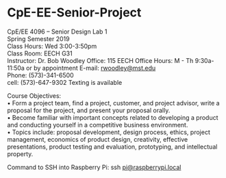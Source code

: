 # CpE-EE-Senior-Project

CpE/EE 4096 – Senior Design Lab 1  
Spring Semester 2019	
Class Hours: Wed 3:00-3:50pm 	
Class Room:  EECH G31  
Instructor:  	Dr. Bob Woodley 
Office:  		115 EECH 
Office Hours:	M - Th 9:30a-11:50a or by appointment 
E-mail: 		rwoodley@mst.edu 		
Phone:  (573)-341-6500	
cell: (573)-647-9302 	Texting is available 

Course Objectives:  
•	Form a project team, find a project, customer, and project advisor, write a proposal for the project, and present your proposal orally.  
•	Become familiar with important concepts related to developing a product and conducting yourself in a competitive business environment.   
•	Topics include: proposal development, design process, ethics, project management, economics of product design, creativity, effective presentations, product testing and evaluation, prototyping, and intellectual property. 



Command to SSH into Raspberry Pi:
ssh pi@raspberrypi.local
